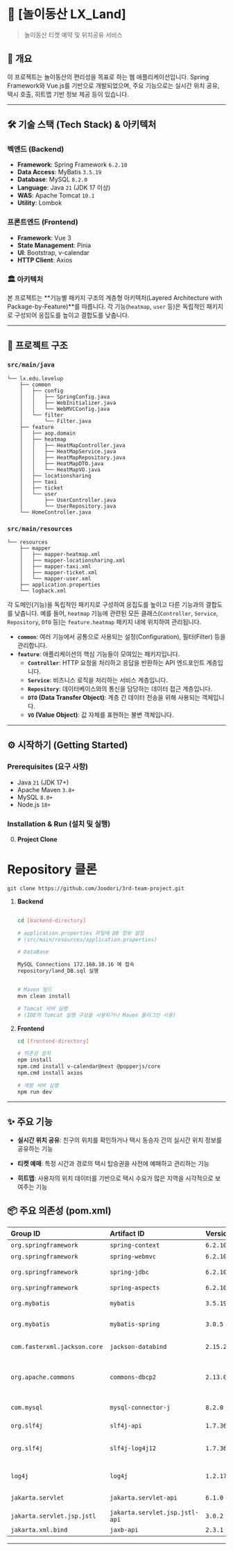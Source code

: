 # 🚕 [놀이동산 LX_Land]

> 놀이동산 티켓 예약 및 위치공유 서비스 

## 📝 개요

이 프로젝트는 놀이동산의 편리성을 목표로 하는 웹 애플리케이션입니다. Spring Framework와 Vue.js를 기반으로 개발되었으며, 주요 기능으로는 실시간 위치 공유, 택시 호출, 히트맵 기반 정보 제공 등이 있습니다.

---

## 🛠️ 기술 스택 (Tech Stack) & 아키텍처

### 벡엔드 (Backend)
- **Framework**: Spring Framework `6.2.10`
- **Data Access**: MyBatis `3.5.19`
- **Database**: MySQL `8.2.0`
- **Language**: Java `21` (JDK 17 이상)
- **WAS**: Apache Tomcat `10.1`
- **Utility**: Lombok

### 프론트엔드 (Frontend)
- **Framework**: Vue 3
- **State Management**: Pinia
- **UI**: Bootstrap, v-calendar
- **HTTP Client**: Axios

### 🏛️ 아키텍처
본 프로젝트는 **기능별 패키지 구조의 계층형 아키텍처(Layered Architecture with Package-by-Feature)**를 따릅니다. 각 기능(`heatmap`, `user` 등)은 독립적인 패키지로 구성되어 응집도를 높이고 결합도를 낮춥니다.

---


## 📁 프로젝트 구조

### `src/main/java`

```
└── lx.edu.levelup
    ├── common
    │   ├── config
    │   │   ├── SpringConfig.java
    │   │   ├── WebInitializer.java
    │   │   └── WebMVCConfig.java
    │   └── filter
    │       └── Filter.java
    ├── feature
    │   ├── aop.domain
    │   ├── heatmap
    │   │   ├── HeatMapController.java
    │   │   ├── HeatMapService.java
    │   │   ├── HeatMapRepository.java
    │   │   ├── HeatMapDTO.java
    │   │   └── HeatMapVO.java
    │   ├── locationsharing
    │   ├── taxi
    │   ├── ticket
    │   └── user
    │       ├── UserController.java
    │       └── UserRepository.java
    └── HomeController.java
```

### `src/main/resources`

```
└── resources
    ├── mapper
    │   ├── mapper-heatmap.xml
    │   ├── mapper-locationsharing.xml
    │   ├── mapper-taxi.xml
    │   ├── mapper-ticket.xml
    │   └── mapper-user.xml
    ├── application.properties
    └── logback.xml
```


각 도메인(기능)을 독립적인 패키지로 구성하여 응집도를 높이고 다른 기능과의 결합도를 낮춥니다. 예를 들어, `heatmap` 기능에 관련된 모든 클래스(`Controller`, `Service`, `Repository`, `DTO` 등)는 `feature.heatmap` 패키지 내에 위치하여 관리됩니다.

  - **`common`**: 여러 기능에서 공통으로 사용되는 설정(Configuration), 필터(Filter) 등을 관리합니다.
  - **`feature`**: 애플리케이션의 핵심 기능들이 모여있는 패키지입니다.
      - **`Controller`**: HTTP 요청을 처리하고 응답을 반환하는 API 엔드포인트 계층입니다.
      - **`Service`**: 비즈니스 로직을 처리하는 서비스 계층입니다.
      - **`Repository`**: 데이터베이스와의 통신을 담당하는 데이터 접근 계층입니다.
      - **`DTO` (Data Transfer Object)**: 계층 간 데이터 전송을 위해 사용되는 객체입니다.
      - **`VO` (Value Object)**: 값 자체를 표현하는 불변 객체입니다.



---

## ⚙️ 시작하기 (Getting Started)

### Prerequisites (요구 사항)
- Java `21` (JDK 17+)
- Apache Maven `3.8+`
- MySQL `8.0+`
- Node.js `18+`

### Installation & Run (설치 및 실행)

0. **Project Clone**
 # Repository 클론
    git clone https://github.com/Joodori/3rd-team-project.git

1.  **Backend**
    ```bash
   
    cd [backend-directory]

    # application.properties 파일에 DB 정보 설정
    # (src/main/resources/application.properties)

    # DataBase

    MySQL Connections 172.168.10.16 에 접속 
    repository/land_DB.sql 실행 
    

    # Maven 빌드
    mvn clean install

    # Tomcat 서버 실행
    # (IDE의 Tomcat 실행 구성을 사용하거나 Maven 플러그인 사용)
    ```

2.  **Frontend**
    ```bash
    cd [frontend-directory]

    # 의존성 설치
    npm install
    npm.cmd install v-calendar@next @popperjs/core
    npm.cmd install axios   

    # 개발 서버 실행
    npm run dev
    ```

---

## ✨ 주요 기능


- **실시간 위치 공유**: 친구의 위치를 확인하거나 택시 동승자 간의 실시간 위치 정보를 공유하는 기능

- **티켓 예매**: 특정 시간과 경로의 택시 탑승권을 사전에 예매하고 관리하는 기능

- **히트맵**: 사용자의 위치 데이터를 기반으로 택시 수요가 많은 지역을 시각적으로 보여주는 기능




## 📦 주요 의존성 (pom.xml)

| Group ID | Artifact ID | Version | Description |
| :--- | :--- | :--- | :--- |
| `org.springframework` | `spring-context` | `6.2.10` | Spring Core |
| `org.springframework` | `spring-webmvc` | `6.2.10` | Spring MVC |
| `org.springframework` | `spring-jdbc` | `6.2.10` | Spring JDBC |
| `org.springframework` | `spring-aspects` | `6.2.10` | Spring AOP |
| `org.mybatis` | `mybatis` | `3.5.19` | MyBatis Core |
| `org.mybatis` | `mybatis-spring` | `3.0.5` | MyBatis-Spring 연동 |
| `com.fasterxml.jackson.core`| `jackson-databind` | `2.15.2` | JSON 데이터 처리 |
| `org.apache.commons` | `commons-dbcp2` | `2.13.0` | DBCP (Database Connection Pool) |
| `com.mysql` | `mysql-connector-j` | `8.2.0` | MySQL 드라이버 |
| `org.slf4j` | `slf4j-api` | `1.7.36` | 로깅 Facade |
| `org.slf4j` | `slf4j-log4j12` | `1.7.36` | SLF4J-Log4j 바인딩 |
| `log4j` | `log4j` | `1.2.17` | 로깅 라이브러리 |
| `jakarta.servlet` | `jakarta.servlet-api` | `6.1.0` | Jakarta Servlet API |
| `jakarta.servlet.jsp.jstl`| `jakarta.servlet.jsp.jstl-api`| `3.0.2` | JSTL API |
| `jakarta.xml.bind` | `jaxb-api` | `2.3.1` | JAXB API |

-----
